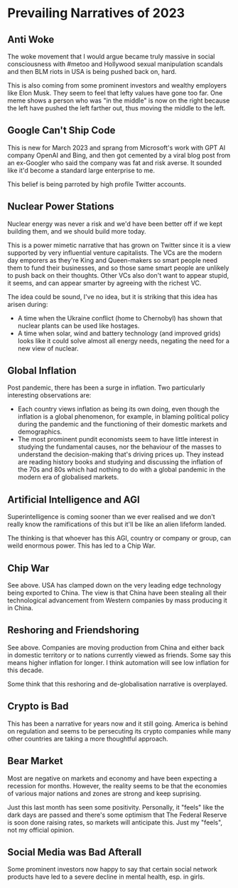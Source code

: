 # Prevailing Narratives of 2023

## Anti Woke

The woke movement that I would argue became truly massive in social consciousness with #metoo and Hollywood
sexual manipulation scandals and then BLM riots in USA is being pushed back on, hard.

This is also coming from some prominent investors and wealthy employers like Elon Musk. They seem to feel
that lefty values have gone too far. One meme shows a person who was "in the middle" is now on the right
because the left have pushed the left farther out, thus moving the middle to the left.

## Google Can't Ship Code

This is new for March 2023 and sprang from Microsoft's work with GPT AI company OpenAI and Bing, and then
got cemented by a viral blog post from an ex-Googler who said the company was fat and risk averse. It
sounded like it'd become a standard large enterprise to me.

This belief is being parroted by high profile Twitter accounts.

## Nuclear Power Stations

Nuclear energy was never a risk and we'd have been better off if we kept building them, and we should build
more today.

This is a power mimetic narrative that has grown on Twitter since it is a view supported by
very influential venture capitalists. The VCs are the modern day emporers as they're King and Queen-makers
so smart people need them to fund their businesses, and so those same smart people are unlikely to push
back on their thoughts. Other VCs also don't want to appear stupid, it seems, and can appear smarter by
agreeing with the richest VC.

The idea could be sound, I've no idea, but it is striking that this idea has arisen during:

- A time when the Ukraine conflict (home to Chernobyl) has shown that nuclear plants can be used like
hostages.
- A time when solar, wind and battery technology (and improved grids) looks like it could solve almost all
energy needs, negating the need for a new view of nuclear.

## Global Inflation

Post pandemic, there has been a surge in inflation. Two particularly interesting observations are:

- Each country views inflation as being its own doing, even though the inflation is a global phenomenon,
for example, in blaming political policy during the pandemic and the functioning of their domestic markets
and demographics.
- The most prominent pundit economists seem to have little interest in studying the fundamental causes,
nor the behaviour of the masses to understand the decision-making that's driving prices up. They instead
are reading history books and studying and discussing the inflation of the 70s and 80s which had nothing
to do with a global pandemic in the modern era of globalised markets.

## Artificial Intelligence and AGI

Superintelligence is coming sooner than we ever realised and we don't really know the ramifications of
this but it'll be like an alien lifeform landed.

The thinking is that whoever has this AGI, country or company or group, can weild enormous power. This
has led to a Chip War.

## Chip War

See above. USA has clamped down on the very leading edge technology being exported to China. The view is
that China have been stealing all their technological advancement from Western companies by mass producing
it in China.

## Reshoring and Friendshoring

See above. Companies are moving production from China and either back in domestic territory or to
nations currently viewed as friends. Some say this means higher inflation for longer. I think automation
will see low inflation for this decade.

Some think that this reshoring and de-globalisation narrative is overplayed.

## Crypto is Bad

This has been a narrative for years now and it still going. America is behind on regulation and seems to
be persecuting its crypto companies while many other countries are taking a more thoughtful approach.

## Bear Market

Most are negative on markets and economy and have been expecting a recession for months. However, the
reality seems to be that the economies of various major nations and zones are strong and keep suprising.

Just this last month has seen some positivity. Personally, it "feels" like the dark days are passed and
there's some optimism that The Federal Reserve is soon done raising rates, so markets will anticipate
this. Just my "feels", not my official opinion.

## Social Media was Bad Afterall

Some prominent investors now happy to say that certain social network products have led to a severe
decline in mental health, esp. in girls.

